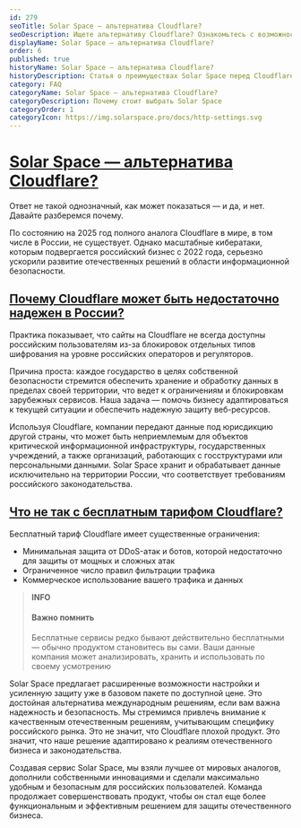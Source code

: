 ```yaml
---
id: 279
seoTitle: Solar Space — альтернатива Cloudflare?
seoDescription: Ищете альтернативу Cloudflare? Ознакомьтесь с возможностями Solar Space — эффективного российского решения для защиты ваших ресурсов
displayName: Solar Space — альтернатива Cloudflare?
order: 6
published: true
historyName: Solar Space — альтернатива Cloudflare?
historyDescription: Статья о преимуществах Solar Space перед Cloudflare
category: FAQ
categoryName: Solar Space — альтернатива Cloudflare?
categoryDescription: Почему стоит выбрать Solar Space
categoryOrder: 1
categoryIcon: https://img.solarspace.pro/docs/http-settings.svg
---
```


# [Solar Space — альтернатива Cloudflare?](is-it-alternative)

Ответ не такой однозначный, как может показаться — и да, и нет. Давайте разберемся почему.

По состоянию на 2025 год полного аналога Cloudflare в мире, в том числе в России, не существует. Однако масштабные кибератаки, которым подвергается российский бизнес с 2022 года, серьезно ускорили развитие отечественных решений в области информационной безопасности.

## [Почему Cloudflare может быть недостаточно надежен в России?](why-is-it-unreliable)

Практика показывает, что сайты на Cloudflare не всегда доступны российским пользователям из-за блокировок отдельных типов шифрования на уровне российских операторов и регуляторов.

Причина проста: каждое государство в целях собственной безопасности стремится обеспечить хранение и обработку данных в пределах своей территории, что ведет к ограничениям и блокировкам зарубежных сервисов. Наша задача — помочь бизнесу адаптироваться к текущей ситуации и обеспечить надежную защиту веб-ресурсов.

Используя Cloudflare, компании передают данные под юрисдикцию другой страны, что может быть неприемлемым для объектов критической информационной инфраструктуры, государственных учреждений, а также организаций, работающих с госструктурами или персональными данными. Solar Space хранит и обрабатывает данные исключительно на территории России, что соответствует требованиям российского законодательства.

## [Что не так с бесплатным тарифом Cloudflare?](cloudflare-tariff-restrictions)

Бесплатный тариф Cloudflare имеет существенные ограничения:
- Минимальная защита от DDoS-атак и ботов, которой недостаточно для защиты от мощных и сложных атак
- Ограниченное число правил фильтрации трафика
- Коммерческое использование вашего трафика и данных

> **INFO**
> #### Важно помнить
> Бесплатные сервисы редко бывают действительно бесплатными — обычно продуктом становитесь вы сами. Ваши данные компания может анализировать, хранить и использовать по своему усмотрению

Solar Space предлагает расширенные возможности настройки и усиленную защиту уже в базовом пакете по доступной цене. Это достойная альтернатива международным решениям, если вам важна надежность и безопасность. Мы стремимся привлечь внимание к качественным отечественным решениям, учитывающим специфику российского рынка. Это не значит, что Cloudflare плохой продукт. Это значит, что наше решение адаптировано к реалиям отечественного бизнеса и законодательства.

Создавая сервис Solar Space, мы взяли лучшее от мировых аналогов, дополнили собственными инновациями и сделали максимально удобным и безопасным для российских пользователей. Команда продолжает совершенствовать продукт, чтобы он стал еще более функциональным и эффективным решением для защиты отечественного бизнеса.
